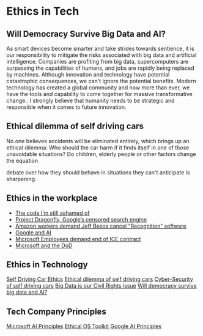 # Ethics in Tech
## Will Democracy Survive Big Data and AI?
As smart devices become smarter and take strides towards sentience, it is our responsibility to mitigate the risks associated with big data and artificial intelligence. Companies are profiting from big data, supercomputers are surpassing the capabilities of humans, and jobs are rapidly being replaced by machines. Although innovation and technology have potential catastrophic consequences, we can't ignore the potential benefits. Modern technology has created a global community and now more than ever, we have the tools and capability to come together for massive transformative change.. I strongly believe that humanity needs to be strategic and responsible when it comes to future innovation.
## Ethical dilemma of self driving cars
No one believes accidents will be eliminated entirely, which brings up an ethical dilemma: Who should the car harm if it finds itself in one of those unavoidable situations? Do children, elderly people or other factors change the equation

debate over how they should behave in situations they can't anticipate is sharpening.
## Ethics in the workplace

- [The code I’m still ashamed of](https://www.freecodecamp.org/news/the-code-im-still-ashamed-of-e4c021dff55e/)
- [Project Dragonfly, Google’s censored search engine](https://www.vox.com/2018/8/17/17704526/google-dragonfly-censored-search-engine-china)
- [Amazon workers demand Jeff Bezos cancel “Recognition” software](https://gizmodo.com/amazon-workers-demand-jeff-bezos-cancel-face-recognitio-1827037509)
- [Google and AI](https://gizmodo.com/in-reversal-google-says-its-ai-will-not-be-used-for-we-1826649327)
- [Microsoft Employees demand end of ICE contract](https://www.nytimes.com/2018/06/19/technology/tech-companies-immigration-border.html)
- [Microsoft and the DoD](https://www.businessinsider.com/microsoft-employees-protest-contract-us-army-hololens-2019-2)

## Ethics in Technology

[Self Driving Car Ethics](https://www.freep.com/story/money/cars/2017/11/21/self-driving-cars-ethics/804805001/)
[Ethical dilemma of self driving cars](https://www.theglobeandmail.com/globe-drive/culture/technology/the-ethical-dilemmas-of-self-drivingcars/article37803470/)
[Cyber-Security of self driving cars](https://phys.org/news/2017-02-cybersecurity-self-driving-cars.html)
[Big Data is our Civil Rights issue](http://solveforinteresting.com/big-data-is-our-generations-civil-rights-issue-and-we-dont-know-it/)
[Will democracy survive big data and AI?](https://www.scientificamerican.com/article/will-democracy-survive-big-data-and-artificial-intelligence/)

## Tech Company Principles

[Microsoft AI Principles](https://www.microsoft.com/en-us/ai/responsible-ai?activetab=pivot1%3aprimaryr6)
[Ethical OS Toolkit](https://ethicalos.org/)
[Google AI Principles](https://www.blog.google/technology/ai/ai-principles/)
